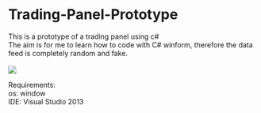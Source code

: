 # Trading-Panel-Prototype
This is a prototype of a trading panel using c#                                                                <br />
The aim is for me to learn how to code with C# winform, therefore the data feed is completely random and fake. <br />
                                                                                                               <br />
![](demo.gif)

Requirements:           <br />
os: window              <br />
IDE: Visual Studio 2013 <br />

